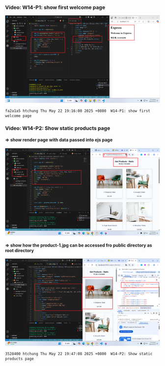 ### Video: W14-P1: show first welcome page

![](w14-p1.png)

```
fa2a1a5 htchung Thu May 22 19:16:00 2025 +0800  W14-P1: show first welcome page
```

### Video: W14-P2: Show static products page

#### => show render page with data passed into ejs page

![](w14-p2-1.png)

#### => show how the product-1.jpg can be accessed fro public directory as root directory

![](w14-p2-2.png)

```
3528400 htchung Thu May 22 19:47:08 2025 +0800  W14-P2: Show static products page
```
